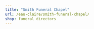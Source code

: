 ```yaml
---
title: "Smith Funeral Chapel"
url: /eau-claire/smith-funeral-chapel/
shop: funeral directors
---
```

